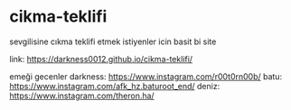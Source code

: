# cikma-teklifi

sevgilisine cıkma teklifi etmek istiyenler icin basit bi site 

link: https://darkness0012.github.io/cikma-teklifi/


emeği gecenler 
darkness: https://www.instagram.com/r00t0rn00b/
batu: https://www.instagram.com/afk_hz.baturoot_end/
deniz: https://www.instagram.com/theron.ha/

